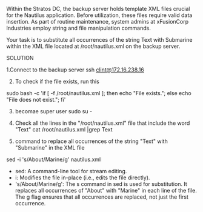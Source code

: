 Within the Stratos DC, the backup server holds template XML files crucial for the Nautilus application. Before utilization, these files require valid data insertion. As part of routine maintenance, system admins at xFusionCorp Industries employ string and file manipulation commands.



Your task is to substitute all occurrences of the string Text with Submarine within the XML file located at /root/nautilus.xml on the backup server.


SOLUTION

1.Connect to the backup server
ssh clint@172.16.238.16

2. To check if the file exists, run this

sudo bash -c 'if [ -f /root/nautilus.xml ]; then echo "File exists."; else echo "File does not exist."; fi'

3. becomae super user
 sudo su -

4. Check all the lines in the "/root/nautilus.xml" file that include the word "Text"
cat /root/nautilus.xml  |grep Text

5. command to replace all occurrences of the string "Text" with "Submarine" in the XML file 

sed -i 's/About/Marine/g' nautilus.xml

- sed: A command-line tool for stream editing.
- i: Modifies the file in-place (i.e., edits the file directly).
- 's/About/Marine/g': The s command in sed is used for substitution. It replaces all occurrences of "About" with "Marine" in each line of the file. The g flag ensures that all occurrences are replaced, not just the first occurrence.